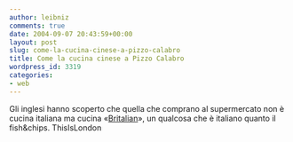 ```yaml
---
author: leibniz
comments: true
date: 2004-09-07 20:43:59+00:00
layout: post
slug: come-la-cucina-cinese-a-pizzo-calabro
title: Come la cucina cinese a Pizzo Calabro
wordpress_id: 3319
categories:
- web
---
```


Gli inglesi hanno scoperto che quella che comprano al supermercato non è cucina italiana ma cucina «[Britalian](http://www.thisislondon.com/insiders/guides/articles/13015199?source=Metro)», un qualcosa che è italiano quanto il fish&chips.
ThisIsLondon

